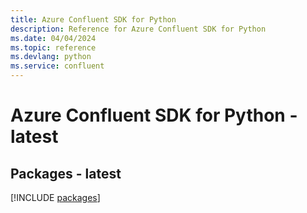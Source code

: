 ```yaml
---
title: Azure Confluent SDK for Python
description: Reference for Azure Confluent SDK for Python
ms.date: 04/04/2024
ms.topic: reference
ms.devlang: python
ms.service: confluent
---
```

# Azure Confluent SDK for Python - latest
## Packages - latest
[!INCLUDE [packages](confluent-index.md)]